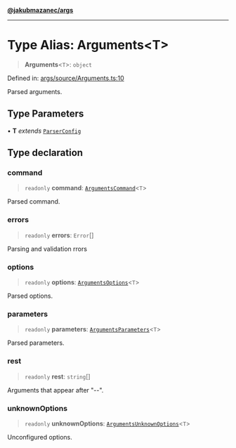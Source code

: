 [**@jakubmazanec/args**](../README.md)

---

# Type Alias: Arguments\<T\>

> **Arguments**\<`T`\>: `object`

Defined in:
[args/source/Arguments.ts:10](https://github.com/jakubmazanec/tools/blob/b189bd808f93a39eacbf7e401a82a754c5ce3b63/packages/args/source/Arguments.ts#L10)

Parsed arguments.

## Type Parameters

• **T** _extends_ [`ParserConfig`](ParserConfig.md)

## Type declaration

### command

> `readonly` **command**: [`ArgumentsCommand`](ArgumentsCommand.md)\<`T`\>

Parsed command.

### errors

> `readonly` **errors**: `Error`[]

Parsing and validation rrors

### options

> `readonly` **options**: [`ArgumentsOptions`](ArgumentsOptions.md)\<`T`\>

Parsed options.

### parameters

> `readonly` **parameters**: [`ArgumentsParameters`](ArgumentsParameters.md)\<`T`\>

Parsed parameters.

### rest

> `readonly` **rest**: `string`[]

Arguments that appear after "--".

### unknownOptions

> `readonly` **unknownOptions**: [`ArgumentsUnknownOptions`](ArgumentsUnknownOptions.md)\<`T`\>

Unconfigured options.

